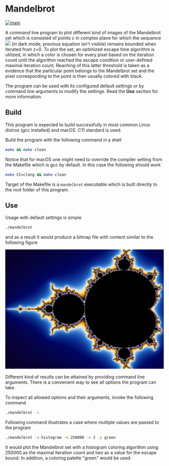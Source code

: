 # Mandelbrot #

[![main](https://github.com/elmomoilanen/Mandelbrot/actions/workflows/main.yml/badge.svg)](https://github.com/elmomoilanen/Mandelbrot/actions/workflows/main.yml)

A command line program to plot different kind of images of the Mandelbrot set which is consisted of points *c* in complex plane for which the sequence <img src="https://render.githubusercontent.com/render/math?math=z_{n%2B1} = z_{n}^2 %2B c"> (in dark mode, previous equation isn't visible) remains bounded when iterated from z=0. To plot the set, an optimized escape time algorithm is utilized, in which a color is chosen for every pixel based on the iteration count until the algorithm reached the escape condition or user-defined maximal iteration count. Reaching of this latter threshold is taken as a evidence that the particular point belongs to the Mandelbrot set and the pixel corresponding to the point is then usually colored with black.

The program can be used with its configured default settings or by command line arguments to modify the settings. Read the **Use** section for more information.

## Build ##

This program is expected to build successfully in most common Linux distros (gcc installed) and macOS. C11 standard is used.

Build the program with the following command in a shell

```bash
make && make clean
```

Notice that for macOS one might need to override the compiler setting from the Makefile which is gcc by default. In this case the following should work
```bash
make CC=clang && make clean
```

Target of the Makefile is a `mandelbrot` executable which is built directly to the root folder of this program.

## Use ##

Usage with default settings is simple
```bash
./mandelbrot
```

and as a result it would produce a bitmap file with content similar to the following figure

![](docs/fractal_example.png)

Different kind of results can be attained by providing command line arguments. There is a convenient way to see all options the program can take.

To inspect all allowed options and their arguments, invoke the following command
```bash
./mandelbrot -s
```

Following command illustrates a case where multiple values are passed to the program
```bash
./mandelbrot -a histogram -m 250000 -e 2 -p green
```

It would plot the Mandelbrot set with a histogram coloring algorithm using 250000 as the maximal iteration count and two as a value for the escape bound. In addition, a coloring palette "green" would be used.
